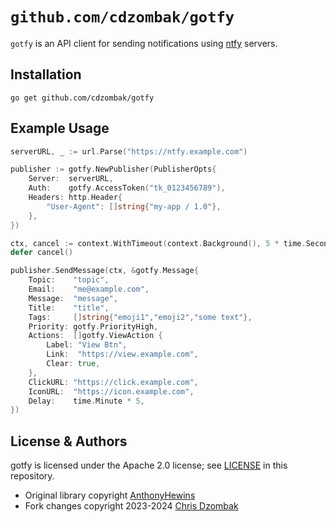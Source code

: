 # `github.com/cdzombak/gotfy`

`gotfy` is an API client for sending notifications using [ntfy](https://ntfy.sh) servers.

## Installation

```shell
go get github.com/cdzombak/gotfy
```

## Example Usage

```go
serverURL, _ := url.Parse("https://ntfy.example.com")

publisher := gotfy.NewPublisher(PublisherOpts{
    Server:  serverURL,
    Auth:    gotfy.AccessToken("tk_0123456789"),
	Headers: http.Header{
		"User-Agent": []string{"my-app / 1.0"},
    },
})

ctx, cancel := context.WithTimeout(context.Background(), 5 * time.Second)
defer cancel()

publisher.SendMessage(ctx, &gotfy.Message{
    Topic:    "topic",
    Email:    "me@example.com",
    Message:  "message",
    Title:    "title",
    Tags:     []string{"emoji1","emoji2","some text"},
    Priority: gotfy.PriorityHigh,
    Actions:  []gotfy.ViewAction {
	    Label: "View Btn",
	    Link:  "https://view.example.com",
	    Clear: true,
    },
    ClickURL: "https://click.example.com",
    IconURL:  "https://icon.example.com",
    Delay:    time.Minute * 5,
})
```

## License & Authors

gotfy is licensed under the Apache 2.0 license; see [LICENSE](LICENSE) in this repository.

- Original library copyright [AnthonyHewins](https://github.com/AnthonyHewins)
- Fork changes copyright 2023-2024 [Chris Dzombak](https://www.dzombak.com)
